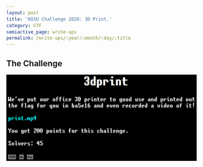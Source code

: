 ```yaml
---
layout: post
title: 'NIXU Challenge 2020: 3D Print.'
category: CTF
semiactive_page: write-ups
permalink: /write-ups/:year/:month/:day/:title
---
```

## The Challenge
![Challenge Description](/images/write-ups/nixu2020_3dprint.png)
